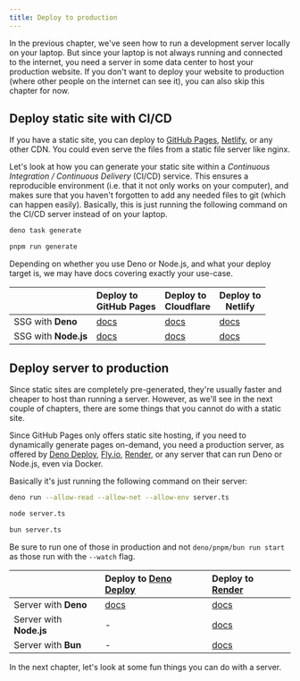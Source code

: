 ```yaml
---
title: Deploy to production
---
```


In the previous chapter, we've seen how to run a development server locally on your laptop. But since your laptop is not always running and connected to the internet, you need a server in some data center to host your production website.
If you don't want to deploy your website to production (where other people on the internet can see it), you can also skip this chapter for now.

## Deploy static site with CI/CD

If you have a static site, you can deploy to [GitHub Pages](https://pages.github.com), [Netlify](https://www.netlify.com/), or any other CDN. You could even serve the files from a static file server like nginx.

Let's look at how you can generate your static site within a _Continuous Integration / Continuous Delivery_ (CI/CD) service. This ensures a reproducible environment (i.e. that it not only works on your computer), and makes sure that you haven't forgotten to add any needed files to git (which can happen easily). Basically, this is just running the following command on the CI/CD server instead of on your laptop.

<div class="col2">

```sh title=Deno
deno task generate
```

```sh title=Node.js
pnpm run generate
```
</div>

Depending on whether you use Deno or Node.js, and what your deploy target is, we may have docs covering exactly your use-case.

|                      | Deploy to<br>GitHub Pages | Deploy to<br>Cloudflare | Deploy to <br>Netlify |
|:---------------------|:---------------|:---------------|---------------------|
| SSG with **Deno**    | [docs][denoGh] | [docs][denoCf] | [docs][denoNetlify] |
| SSG with **Node.js** | [docs][nodeGh] | [docs][nodeCf] | [docs][nodeNetlify] |

[denoGh]: /guide/deploy/ssg-deno-github-pages/
[denoCf]: /guide/deploy/ssg-deno-cloudflare/
[denoNetlify]: /guide/deploy/ssg-deno-netlify/
[nodeGh]: /guide/deploy/ssg-node-github-pages/
[nodeCf]: /guide/deploy/ssg-node-cloudflare/
[nodeNetlify]: /guide/deploy/ssg-node-netlify/

## Deploy server to production

Since static sites are completely pre-generated, they're usually faster and cheaper to host than running a server. However, as we'll see in the next couple of chapters, there are some things that you cannot do with a static site.

Since GitHub Pages only offers static site hosting, if you need to dynamically generate pages on-demand, you need a production server, as offered by [Deno Deploy](https://deno.com/deploy), [Fly.io](https://fly.io/), [Render](https://render.com/), or any server that can run Deno or Node.js, even via Docker.

Basically it's just running the following command on their server:

```sh title=Deno
deno run --allow-read --allow-net --allow-env server.ts
```

```sh title=Node.js
node server.ts
```

```sh title=Bun
bun server.ts
```

Be sure to run one of those in production and not `deno/pnpm/bun run start` as those run with the `--watch` flag.

|                         | Deploy to [Deno Deploy][dd] | Deploy to [Render][rd] |
|:------------------------|:-------------------|:-------------------|
| Server with **Deno**    | [docs][denoDeploy] | [docs][denoRender] |
| Server with **Node.js** | -                  | [docs][nodeRender] |
| Server with **Bun**     | -                  | [docs][bunRender] |

[dd]: https://deno.com/deploy
[rd]: https://render.com/
[denoDeploy]: /guide/deploy/ssr-deno-deploy/
[denoRender]: /guide/deploy/ssr-deno-render/
[nodeRender]: /guide/deploy/ssr-node-render/
[bunRender]: /guide/deploy/ssr-bun-render/


In the next chapter, let's look at some fun things you can do with a server.
